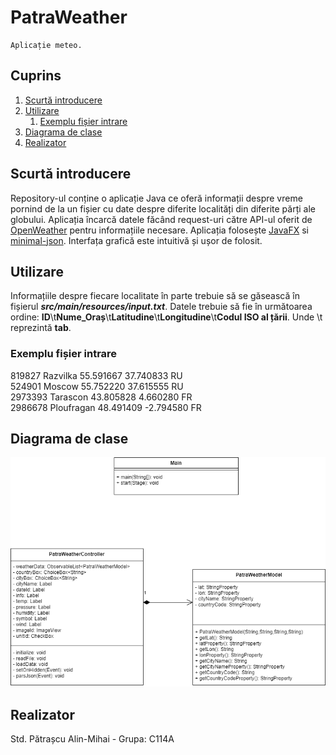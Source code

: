 # PatraWeather
	Aplicație meteo.
	
## Cuprins
1. [Scurtă introducere](#introducere)
2. [Utilizare](#paragraf1)
    1. [Exemplu fișier intrare](#subparagraf)
3. [Diagrama de clase](#paragraf2)
3. [Realizator](#paragraf3)

## Scurtă introducere <a name="introducere"></a>
Repository-ul conține o aplicație Java ce oferă informații despre vreme pornind de la un fișier cu date despre diferite localități din diferite părți ale globului. Aplicația încarcă datele făcând request-uri către API-ul oferit de [OpenWeather](https://openweathermap.org) pentru informațiile necesare. Aplicația folosește [JavaFX](https://openjfx.io/) si [minimal-json](https://github.com/ralfstx/minimal-json). Interfața grafică este intuitivă și ușor de folosit.

## Utilizare <a name="paragraf1"></a>
Informațiile despre fiecare localitate în parte trebuie să se găsească în fișierul  **_src/main/resources/input.txt_**. Datele trebuie să fie în următoarea ordine: **ID**\t**Nume_Oraș**\t**Latitudine**\t**Longitudine**\t**Codul ISO al țării**. Unde \t reprezintă **tab**.

### Exemplu fișier intrare <a name="subparagraf"></a>
819827	        Razvilka	55.591667       37.740833	RU<br/>
524901	        Moscow	        55.752220       37.615555	RU<br/>
2973393	        Tarascon	43.805828       4.660280	FR<br/>
2986678	        Ploufragan	48.491409       -2.794580	FR<br/>

## Diagrama de clase <a name="paragraf2"></a>
![](UML/ClassDiagram.png?raw=true "ClassDiagram")


## Realizator <a name="paragraf3"></a>
Std. Pătrașcu Alin-Mihai - Grupa: C114A



